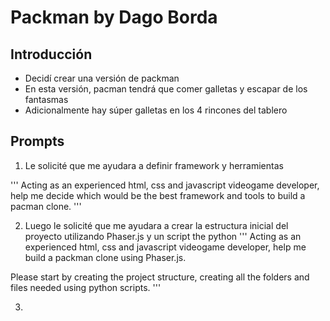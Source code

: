 # Packman by Dago Borda

## Introducción

* Decidí crear una versión de packman
* En esta versión, pacman tendrá que comer galletas y escapar de los fantasmas
* Adicionalmente hay súper galletas en los 4 rincones del tablero

## Prompts

1. Le solicité que me ayudara a definir framework y herramientas

'''
Acting as an experienced html, css and javascript videogame developer, help me decide which would be the best framework and tools to build a pacman clone.
'''

2. Luego le solicité que me ayudara a crear la estructura inicial del proyecto utilizando Phaser.js y un script the python
'''
Acting as an experienced html, css and javascript videogame developer, help me build a packman clone using Phaser.js. 

Please start by creating the project structure, creating all the folders and files needed using python scripts.
'''

3. 
